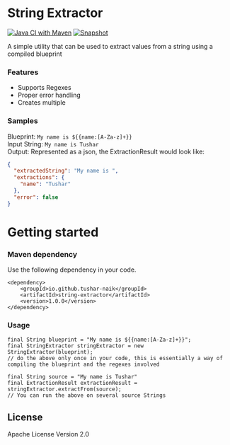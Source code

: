 # String Extractor 

[![Java CI with Maven](https://github.com/tushar-naik/string-extractor/actions/workflows/actions.yml/badge.svg)](https://github.com/tushar-naik/string-extractor/actions/workflows/actions.yml)
[![Snapshot](https://img.shields.io/nexus/s/io.github.tushar-naik/string-extractor?server=https%3A%2F%2Fs01.oss.sonatype.org)](https://img.shields.io/nexus/s/io.github.tushar-naik/string-extractor?server=https%3A%2F%2Fs01.oss.sonatype.org)

A simple utility that can be used to extract values from a string using a compiled blueprint

### Features
- Supports Regexes
- Proper error handling
- Creates multiple  

### Samples

Blueprint: `My name is ${{name:[A-Za-z]+}}` <br>
Input String: `My name is Tushar` <br>
Output: Represented as a json, the ExtractionResult would look like: <br>
```json
{
  "extractedString": "My name is ",
  "extractions": {
    "name": "Tushar"
  },
  "error": false
}
```


# Getting started
### Maven dependency
Use the following dependency in your code.
```
<dependency>
    <groupId>io.github.tushar-naik</groupId>
    <artifactId>string-extractor</artifactId>
    <version>1.0.0</version>
</dependency>
```

### Usage
    final String blueprint = "My name is ${{name:[A-Za-z]+}}";
    final StringExtractor stringExtractor = new StringExtractor(blueprint); 
    // do the above only once in your code, this is essentially a way of compiling the blueprint and the regexes involved
    
    final String source = "My name is Tushar"
    final ExtractionResult extractionResult = stringExtractor.extractFrom(source);
    // You can run the above on several source Strings


## License
Apache License Version 2.0